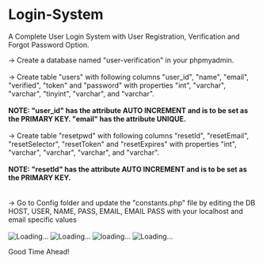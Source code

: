 # Login-System
A Complete User Login System with User Registration, Verification and Forgot Password Option.

-> Create a database named "user-verification" in your phpmyadmin.  </br>  
-> Create table "users" with following columns "user_id", "name", "email", "verified", "token" and "password" with properties "int", "varchar", "varchar", "tinyint", "varchar", and "varchar".  </br>  
**NOTE: "user_id" has the attribute AUTO INCREMENT and is to be set as the PRIMARY KEY. "email" has the attribute UNIQUE.**  </br>  
-> Create table "resetpwd" with following columns "resetId", "resetEmail", "resetSelector", "resetToken" and "resetExpires" with properties "int", "varchar", "varchar", "varchar", and "varchar".  </br>  
**NOTE: "resetId" has the attribute AUTO INCREMENT and is to be set as the PRIMARY KEY.**  </br>  
</br>
-> Go to Config folder and update the "constants.php" file by editing the DB HOST, USER, NAME, PASS, EMAIL, EMAIL PASS with your localhost and email specific values</br>  
![Loading...](https://i.ibb.co/qBxkdnd/Screenshot-2019-08-23-at-1-32-16-PM.png)
![Loading...](https://i.ibb.co/pPpzyMm/Screenshot-2019-08-23-at-1-32-31-PM.png)
![loading...](https://i.ibb.co/ckbLmBD/Screenshot-2019-08-23-at-1-32-42-PM.png)
![Loading...](https://i.ibb.co/bRc9W4n/Screenshot-2019-08-23-at-1-33-07-PM.png)

Good Time Ahead!
